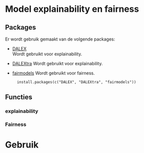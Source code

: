# Model explainability en fairness

## Packages

Er wordt gebruik gemaakt van de volgende packages:

- [DALEX](https://modeloriented.github.io/DALEX/)  
Wordt gebruikt voor explainability.

- [DALEXtra](https://modeloriented.github.io/DALEXtra/)
Wordt gebruikt voor explainability.

- [fairmodels](https://modeloriented.github.io/fairmodels/)
Wordt gebruikt voor fairness.


        install.packages(c("DALEX", "DALEXtra", "fairmodels"))

## Functies

### explainability

### Fairness

# Gebruik


